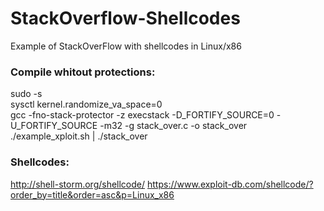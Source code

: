 # StackOverflow-Shellcodes
Example of StackOverFlow with shellcodes in Linux/x86 
### Compile whitout protections:
sudo -s  
sysctl kernel.randomize_va_space=0  
gcc -fno-stack-protector -z execstack -D_FORTIFY_SOURCE=0 -U_FORTIFY_SOURCE -m32 -g stack_over.c -o stack_over
./example_xploit.sh | ./stack_over
### Shellcodes:
http://shell-storm.org/shellcode/
https://www.exploit-db.com/shellcode/?order_by=title&order=asc&p=Linux_x86

